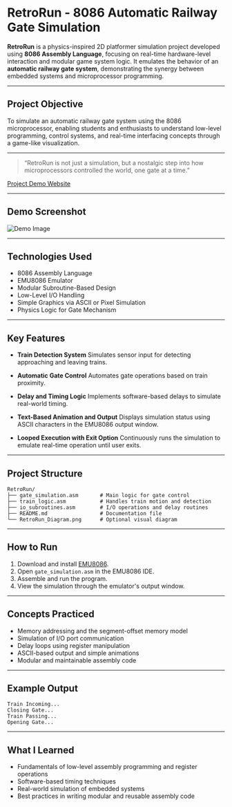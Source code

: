 # RetroRun - 8086 Automatic Railway Gate Simulation

**RetroRun** is a physics-inspired 2D platformer simulation project developed using **8086 Assembly Language**, focusing on real-time hardware-level interaction and modular game system logic. It emulates the behavior of an **automatic railway gate system**, demonstrating the synergy between embedded systems and microprocessor programming.

---

## Project Objective

To simulate an automatic railway gate system using the 8086 microprocessor, enabling students and enthusiasts to understand low-level programming, control systems, and real-time interfacing concepts through a game-like visualization.

---

> “RetroRun is not just a simulation, but a nostalgic step into how microprocessors controlled the world, one gate at a time.”

[Project Demo Website](https://arun-r-007.github.io/RetroRun/)

---

## Demo Screenshot

![Demo Image](https://github.com/user-attachments/assets/d195dcde-4a43-48d4-856a-0754400ee482)

---

## Technologies Used

* 8086 Assembly Language
* EMU8086 Emulator
* Modular Subroutine-Based Design
* Low-Level I/O Handling
* Simple Graphics via ASCII or Pixel Simulation
* Physics Logic for Gate Mechanism

---

## Key Features

* **Train Detection System**
  Simulates sensor input for detecting approaching and leaving trains.

* **Automatic Gate Control**
  Automates gate operations based on train proximity.

* **Delay and Timing Logic**
  Implements software-based delays to simulate real-world timing.

* **Text-Based Animation and Output**
  Displays simulation status using ASCII characters in the EMU8086 output window.

* **Looped Execution with Exit Option**
  Continuously runs the simulation to emulate real-time operation until user exits.

---

## Project Structure

```
RetroRun/
├── gate_simulation.asm       # Main logic for gate control
├── train_logic.asm           # Handles train motion and detection
├── io_subroutines.asm        # I/O operations and delay routines
├── README.md                 # Documentation file
└── RetroRun_Diagram.png      # Optional visual diagram
```

---

## How to Run

1. Download and install [EMU8086](https://emu8086-microprocessor-emulator.software.informer.com/).
2. Open `gate_simulation.asm` in the EMU8086 IDE.
3. Assemble and run the program.
4. View the simulation through the emulator's output window.

---

## Concepts Practiced

* Memory addressing and the segment-offset memory model
* Simulation of I/O port communication
* Delay loops using register manipulation
* ASCII-based output and simple animations
* Modular and maintainable assembly code

---

## Example Output

```
Train Incoming...
Closing Gate...
Train Passing...
Opening Gate...
```

---

## What I Learned

* Fundamentals of low-level assembly programming and register operations
* Software-based timing techniques
* Real-world simulation of embedded systems
* Best practices in writing modular and reusable assembly code
